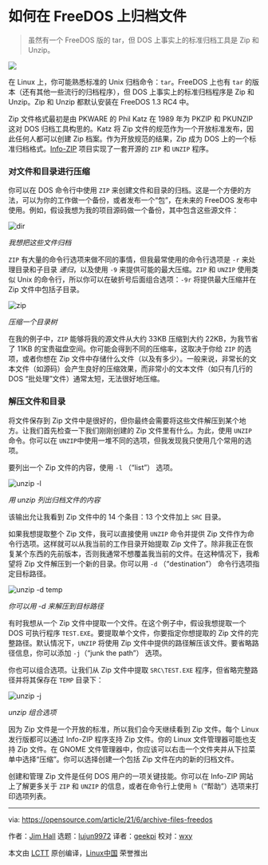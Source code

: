 [#]: subject: (How to archive files on FreeDOS)
[#]: via: (https://opensource.com/article/21/6/archive-files-freedos)
[#]: author: (Jim Hall https://opensource.com/users/jim-hall)
[#]: collector: (lujun9972)
[#]: translator: (geekpi)
[#]: reviewer: (wxy)
[#]: publisher: (wxy)
[#]: url: (https://linux.cn/article-13567-1.html)

如何在 FreeDOS 上归档文件
======

> 虽然有一个 FreeDOS 版的 tar，但 DOS 上事实上的标准归档工具是 Zip 和 Unzip。

![](https://img.linux.net.cn/data/attachment/album/202107/10/063340wp088ozz1fo9f1e1.jpg)

在 Linux 上，你可能熟悉标准的 Unix 归档命令：`tar`。FreeDOS 上也有 `tar` 的版本（还有其他一些流行的归档程序），但 DOS 上事实上的标准归档程序是 Zip 和 Unzip。Zip 和 Unzip 都默认安装在 FreeDOS 1.3 RC4 中。

Zip 文件格式最初是由 PKWARE 的 Phil Katz 在 1989 年为 PKZIP 和 PKUNZIP 这对 DOS 归档工具构思的。Katz 将 Zip 文件的规范作为一个开放标准发布，因此任何人都可以创建 Zip 档案。作为开放规范的结果，Zip 成为 DOS 上的一个标准归档格式。[Info-ZIP][2] 项目实现了一套开源的 `ZIP` 和 `UNZIP` 程序。

### 对文件和目录进行压缩

你可以在 DOS 命令行中使用 `ZIP` 来创建文件和目录的归档。这是一个方便的方法，可以为你的工作做一个备份，或者发布一个“包”，在未来的 FreeDOS 发布中使用。例如，假设我想为我的项目源码做一个备份，其中包含这些源文件：

![dir][3]

*我想把这些文件归档*

`ZIP` 有大量的命令行选项来做不同的事情，但我最常使用的命令行选项是 `-r` 来处理目录和子目录 _递归_，以及使用 `-9` 来提供可能的最大压缩。`ZIP` 和 `UNZIP` 使用类似 Unix 的命令行，所以你可以在破折号后面组合选项：`-9r` 将提供最大压缩并在 Zip 文件中包括子目录。

![zip][5]

*压缩一个目录树*

在我的例子中，`ZIP` 能够将我的源文件从大约 33KB 压缩到大约 22KB，为我节省了 11KB 的宝贵磁盘空间。你可能会得到不同的压缩率，这取决于你给 `ZIP` 的选项，或者你想在 Zip 文件中存储什么文件（以及有多少）。一般来说，非常长的文本文件（如源码）会产生良好的压缩效果，而非常小的文本文件（如只有几行的 DOS “批处理”文件）通常太短，无法很好地压缩。

### 解压文件和目录

将文件保存到 Zip 文件中是很好的，但你最终会需要将这些文件解压到某个地方。让我们首先检查一下我们刚刚创建的 Zip 文件里有什么。为此，使用 `UNZIP `命令。你可以在 `UNZIP`中使用一堆不同的选项，但我发现我只使用几个常用的选项。

要列出一个 Zip 文件的内容，使用 `-l` （“list”） 选项。

![unzip -l][6]

*用 unzip 列出归档文件的内容*

该输出允让我看到 Zip 文件中的 14 个条目：13 个文件加上 `SRC` 目录。

如果我想提取整个 Zip 文件，我可以直接使用 `UNZIP` 命令并提供 Zip 文件作为命令行选项。这样就可以从我当前的工作目录开始提取 Zip 文件了。除非我正在恢复某个东西的先前版本，否则我通常不想覆盖我当前的文件。在这种情况下，我希望将 Zip 文件解压到一个新的目录。你可以用 `-d` （“destination”） 命令行选项指定目标路径。

![unzip -d temp][7]

*你可以用 -d 来解压到目标路径*

有时我想从一个 Zip 文件中提取一个文件。在这个例子中，假设我想提取一个 DOS 可执行程序 `TEST.EXE`。要提取单个文件，你要指定你想提取的 Zip 文件的完整路径。默认情况下，`UNZIP` 将使用 Zip 文件中提供的路径解压该文件。要省略路径信息，你可以添加 `-j`（“junk the path”） 选项。

你也可以组合选项。让我们从 Zip 文件中提取 `SRC\TEST.EXE` 程序，但省略完整路径并将其保存在 `TEMP` 目录下：

![unzip -j][8]

*unzip 组合选项*

因为 Zip 文件是一个开放的标准，所以我们会今天继续看到 Zip 文件。每个 Linux 发行版都可以通过 Info-ZIP 程序支持 Zip 文件。你的 Linux 文件管理器可能也支持 Zip 文件。在 GNOME 文件管理器中，你应该可以右击一个文件夹并从下拉菜单中选择“压缩”。你可以选择创建一个包括 Zip 文件在内的新的归档文件。

创建和管理 Zip 文件是任何 DOS 用户的一项关键技能。你可以在 Info-ZIP 网站上了解更多关于 `ZIP` 和 `UNZIP` 的信息，或者在命令行上使用 `h`（“帮助”）选项来打印选项列表。

--------------------------------------------------------------------------------

via: https://opensource.com/article/21/6/archive-files-freedos

作者：[Jim Hall][a]
选题：[lujun9972][b]
译者：[geekpi](https://github.com/geekpi)
校对：[wxy](https://github.com/wxy)

本文由 [LCTT](https://github.com/LCTT/TranslateProject) 原创编译，[Linux中国](https://linux.cn/) 荣誉推出

[a]: https://opensource.com/users/jim-hall
[b]: https://github.com/lujun9972
[1]: https://opensource.com/sites/default/files/styles/image-full-size/public/lead-images/files_documents_organize_letter.png?itok=GTtiiabr (Filing cabinet for organization)
[2]: http://infozip.sourceforge.net/
[3]: https://opensource.com/sites/default/files/uploads/dir.png (I'd like to archive these files)
[4]: https://creativecommons.org/licenses/by-sa/4.0/
[5]: https://opensource.com/sites/default/files/uploads/zip-9r.png (Zipping a directory tree)
[6]: https://opensource.com/sites/default/files/uploads/unzip-l.png (Listing the archive file contents with unzip)
[7]: https://opensource.com/sites/default/files/uploads/unzip-d.png (You can unzip into a destination path with -d)
[8]: https://opensource.com/sites/default/files/uploads/unzip-j.png (Combining options with unzip)
